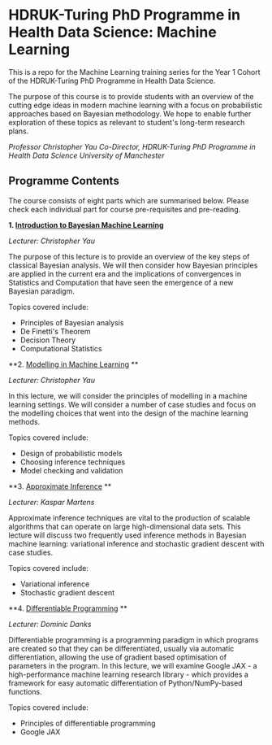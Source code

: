 # HDRUK-Turing PhD Programme in Health Data Science: Machine Learning 

This is a repo for the Machine Learning training series for the Year 1 Cohort of the HDRUK-Turing PhD Programme in Health Data Science.

The purpose of this course is to provide students with an overview of the cutting edge ideas in modern machine learning with a focus on probabilistic approaches based on Bayesian methodology. We hope to enable further exploration of these topics as relevant to student's long-term research plans.

*Professor Christopher Yau*
*Co-Director, HDRUK-Turing PhD Programme in Health Data Science*
*University of Manchester*

## Programme Contents

The course consists of eight parts which are summarised below. Please check each individual part for course pre-requisites and pre-reading.

**1. [Introduction to Bayesian Machine Learning](intro-to-bayes.md)**

*Lecturer: Christopher Yau*

The purpose of this lecture is to provide an overview of the key steps of classical Bayesian analysis. We will then consider how Bayesian principles are applied in the current era and the implications of convergences in Statistics and Computation that have seen the emergence of a new Bayesian paradigm.

Topics covered include:
  - Principles of Bayesian analysis
  - De Finetti's Theorem
  - Decision Theory
  - Computational Statistics
  
**2. [Modelling in Machine Learning](ml-modelling.md) **

*Lecturer: Christopher Yau*

In this lecture, we will consider the principles of modelling in a machine learning settings. We will consider a number of case studies and focus on the modelling choices that went into the design of the machine learning methods.

Topics covered include:
  - Design of probabilistic models
  - Choosing inference techniques
  - Model checking and validation
  
**3. [Approximate Inference](approximate-inference.md) **

*Lecturer: Kaspar Martens*

Approximate inference techniques are vital to the production of scalable algorithms that can operate on large high-dimensional data sets. This lecture will discuss two frequently used inference methods in Bayesian machine learning: variational inference and stochastic gradient descent with case studies.

Topics covered include:
  - Variational inference
  - Stochastic gradient descent

**4. [Differentiable Programming](differentiable-programming.md) **

*Lecturer: Dominic Danks*

Differentiable programming is a programming paradigm in which programs are created so that they can be differentiated, usually via automatic differentiation, allowing the use of gradient based optimisation of parameters in the program. In this lecture, we will examine Google JAX - a high-performance machine learning research library - which provides a framework for easy automatic differentiation of Python/NumPy-based functions.

Topics covered include:
  - Principles of differentiable programming
  - Google JAX
 
